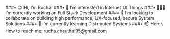 ###•	😊 Hi, I’m Rucha!
###•	🔭 I’m interested in Internet Of Things
###•	👩🏻‍💻 I’m currently working on Full Stack Development
###•	💞️ I’m looking to collaborate on building high performance, UX-focused, secure System Solutions
###•	🌱 I’m currently learning Distributed Systems
###•	📫 Here’s How to reach me: rucha.chauthai95@gmail.com


